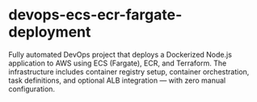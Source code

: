 # devops-ecs-ecr-fargate-deployment
Fully automated DevOps project that deploys a Dockerized Node.js application to AWS using ECS (Fargate), ECR, and Terraform. The infrastructure includes container registry setup, container orchestration, task definitions, and optional ALB integration — with zero manual configuration.
